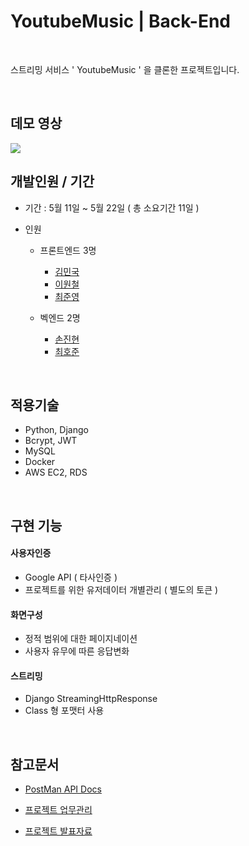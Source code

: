 # YoutubeMusic | Back-End

<br>

스트리밍 서비스 ' YoutubeMusic ' 을 클론한 프로젝트입니다.

<br>

## 데모 영상

<a href="https://youtu.be/5c2VEhlTCJc">
<img src="/wecode-bootcamp-korea/YoutubeMuzic-frontend/raw/master/src/img/youtubeMusic.png">
</a>

<br>

## 개발인원 / 기간

 - 기간 : 5월 11일 ~ 5월 22일 ( 총 소요기간 11일 )

 - 인원
    - 프론트엔드 3명
      - [김민국](https://github.com/fromswat)
      - [이원철](https://github.com/one-iron)
      - [최준영](https://github.com/junyeongCHOI)
      
    - 벡엔드 2명
      - [손진현](https://github.com/ikswary)
      - [최호준](https://github.com/ensia96)

<br>

## 적용기술

- Python, Django
- Bcrypt, JWT
- MySQL
- Docker
- AWS EC2, RDS

<br>

## 구현 기능

#### 사용자인증

- Google API ( 타사인증 )
- 프로젝트를 위한 유저데이터 개별관리 ( 별도의 토큰 )

#### 화면구성

- 정적 범위에 대한 페이지네이션
- 사용자 유무에 따른 응답변화

#### 스트리밍

- Django StreamingHttpResponse
- Class 형 포맷터 사용

<br>

## 참고문서

- [PostMan API Docs](https://documenter.getpostman.com/view/10871460/Szt8c97n?version=latest#3f62f807-0580-4c3d-a360-a74e36a6c26e)

- [프로젝트 업무관리](https://trello.com/b/hS8go6Yb/youtubemuzic)

- [프로젝트 발표자료](https://docs.google.com/presentation/d/1gDzJ6t_EijS7fAEzGdNLfVy-cs6K9yk1_LCBMW2OiJ0/edit?usp=sharing)
